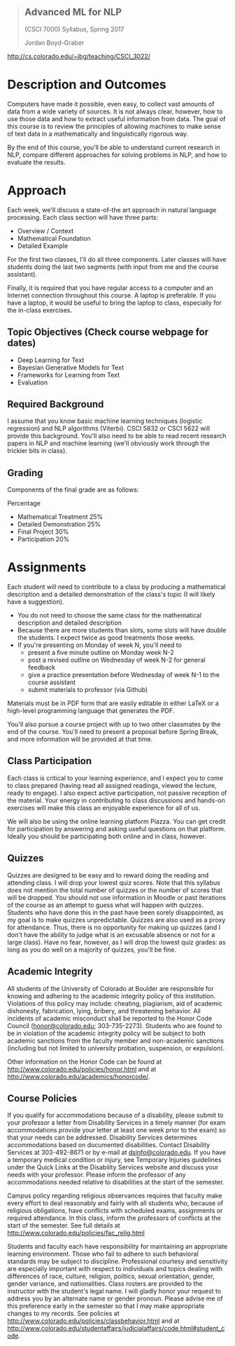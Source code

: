 
> ## Advanced ML for NLP
> (CSCI 7000)
> Syllabus, Spring 2017
>
> Jordan Boyd-Graber
>
http://cs.colorado.edu/~jbg/teaching/CSCI_3022/

Description and Outcomes
========================

Computers have made it possible, even easy, to collect vast amounts of
data from a wide variety of sources. It is not always clear, however,
how to use those data and how to extract useful information from
data. The goal of this course is to review the principles of allowing
machines to make sense of text data in a mathematically and
linguistically rigorous way.

By the end of this course, you'll be able to understand current
research in NLP, compare different approaches for solving problems in
NLP, and how to evaluate the results.

Approach
========================

Each week, we'll discuss a state-of-the art approach in natural
language processing. Each class section will have three parts:
* Overview / Context
* Mathematical Foundation
* Detailed Example

For the first two classes, I'll do all three components.  Later
classes will have students doing the last two segments (with input
from me and the course assistant).

Finally, it is required that you have regular access to a computer and
an Internet connection throughout this course. A laptop is
preferable. If you have a laptop, it would be useful to bring the
laptop to class, especially for the in-class exercises.

Topic Objectives (Check course webpage for dates)
-------------------

* Deep Learning for Text
* Bayesian Generative Models for Text
* Frameworks for Learning from Text
* Evaluation

Required Background
---

I assume that you know basic machine learning techniques (logistic
regression) and NLP algorithms (Viterbi).  CSCI 5832 or CSCI 5622 will
provide this background.  You'll also need to be able to read recent
research papers in NLP and machine learning (we'll obviously work
through the trickier bits in class).

Grading
-

Components of the final grade are as follows:

Percentage
* Mathematical Treatment 25%
* Detailed Demonstration 25%
* Final Project 30%
* Participation 20%

Assignments
=

Each student will need to contribute to a class by producing a
mathematical description and a detailed demonstration of the class's
topic (I will likely have a suggestion).
* You do not need to choose the same class for the mathematical description and detailed description
* Because there are more students than slots, some slots will have double the students.  I expect twice as good treatments those weeks.
* If you're presenting on Monday of week N, you'll need to
    * present a five minute outline on Monday week N-2
    * post a revised outline on Wednesday of week N-2 for general feedback
    * give a practice presentation before Wednesday of week N-1 to the course assistant
    * submit materials to professor (via Github) 

Materials must be in PDF form that are easily editable in either LaTeX
or a high-level programming language that generates the PDF.

You'll also pursue a course project with up to two other classmates by
the end of the course.  You'll need to present a proposal before
Spring Break, and more information will be provided at that time.

Class Participation
-

Each class is critical to your learning experience, and I expect you
to come to class prepared (having read all assigned readings, viewed
the lecture, ready to engage). I also expect active participation, not
passive reception of the material. Your energy in contributing to
class discussions and hands-on exercises will make this class an
enjoyable experience for all of us.

We will also be using the online learning platform Piazza.  You can
get credit for participation by answering and asking useful questions
on that platform.  Ideally you should be participating both online and
in class, however.

Quizzes
-

Quizzes are designed to be easy and to reward doing the reading and
attending class.  I will drop your lowest quiz scores.  Note that this
syllabus does not mention the total number of quizzes or the number of
scores that will be dropped.  You should not use information in Moodle
or past iterations of the course as an attempt to guess what will
happen with quizzes.  Students who have done this in the past have
been sorely disappointed, as my goal is to make quizzes unpredictable.
Quizzes are also used as a proxy for attendance.  Thus, there is no
opportunity for making up quizzes (and I don't have the ability to
judge what is an excusable absence or not for a large class).  Have no
fear, however, as I will drop the lowest quiz grades: as long as you
do well on a majority of quizzes, you'll be fine.

Academic Integrity
-

All students of the University of Colorado at Boulder are responsible
for knowing and adhering to the academic integrity policy of this
institution. Violations of this policy may include: cheating,
plagiarism, aid of academic dishonesty, fabrication, lying, bribery,
and threatening behavior.  All incidents of academic misconduct shall
be reported to the Honor Code Council (honor@colorado.edu;
303-735-2273). Students who are found to be in violation of the
academic integrity policy will be subject to both academic sanctions
from the faculty member and non-academic sanctions (including but not
limited to university probation, suspension, or expulsion).

Other information on the Honor Code can be found at
http://www.colorado.edu/policies/honor.html and at
http://www.colorado.edu/academics/honorcode/.

Course Policies
-

If you qualify for accommodations because of a disability, please
submit to your professor a letter from Disability Services in a timely
manner (for exam accommodations provide your letter at least one week
prior to the exam) so that your needs can be addressed. Disability
Services determines accommodations based on documented
disabilities. Contact Disability Services at 303-492-8671 or by e-mail
at dsinfo@colorado.edu. If you have a temporary medical condition or
injury, see Temporary Injuries guidelines under the Quick Links at the
Disability Services website and discuss your needs with your
professor. Please inform the professor of any accommodations needed
relative to disabilities at the start of the semester.

Campus policy regarding religious observances requires that faculty
make every effort to deal reasonably and fairly with all students who,
because of religious obligations, have conflicts with scheduled exams,
assignments or required attendance. In this class, inform the
professors of conflicts at the start of the semester.  See full
details at http://www.colorado.edu/policies/fac_relig.html

Students and faculty each have responsibility for maintaining an
appropriate learning environment. Those who fail to adhere to such
behavioral standards may be subject to discipline. Professional
courtesy and sensitivity are especially important with respect to
individuals and topics dealing with differences of race, culture,
religion, politics, sexual orientation, gender, gender variance, and
nationalities.  Class rosters are provided to the instructor with the
student's legal name. I will gladly honor your request to address you
by an alternate name or gender pronoun. Please advise me of this
preference early in the semester so that I may make appropriate
changes to my records.  See policies at
http://www.colorado.edu/policies/classbehavior.html and at
http://www.colorado.edu/studentaffairs/judicialaffairs/code.html#student_code.
